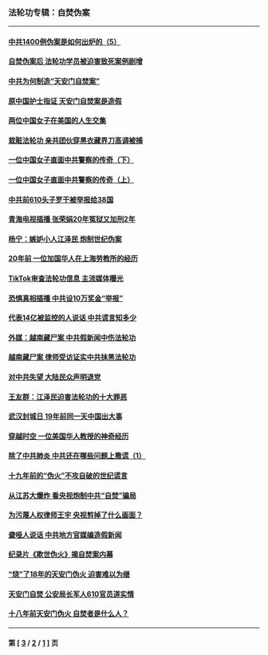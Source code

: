 ### 法轮功专辑：自焚伪案
---
#### [中共1400例伪案是如何出炉的（5）](../../pages/nf5562/n13226831.md?06260430) 
#### [自焚伪案后 法轮功学员被迫害致死案例剧增](../../pages/nf5562/n13190600.md?06260430) 
#### [中共为何制造“天安门自焚案”](../../pages/nf5562/n13183270.md?06260430) 
#### [原中国护士指证 天安门自焚案是造假](../../pages/nf5562/n13172289.md?06260430) 
#### [两位中国女子在美国的人生交集](../../pages/nf5562/n13156138.md?06260430) 
#### [栽赃法轮功 亲共团伙穿黑衣藏界刀高调被捕](../../pages/nf5562/n13073780.md?06260430) 
#### [一位中国女子直面中共警察的传奇（下）](../../pages/nf5562/n12989706.md?06260430) 
#### [一位中国女子直面中共警察的传奇（上）](../../pages/nf5562/n12985072.md?06260430) 
#### [中共前610头子罗干被举报给38国](../../pages/nf5562/n12975419.md?06260430) 
#### [青海电视插播 张荣娟20年冤狱又加刑2年](../../pages/nf5562/n12738166.md?06260430) 
#### [杨宁：嫉妒小人江泽民 炮制世纪伪案](../../pages/nf5562/n12724108.md?06260430) 
#### [20年前 一位加国华人在上海劳教所的经历](../../pages/nf5562/n12707932.md?06260430) 
#### [TikTok审查法轮功信息 主流媒体曝光](../../pages/nf5562/n12362336.md?06260430) 
#### [恐惧真相插播 中共设10万奖金“举报”](../../pages/nf5562/n12306396.md?06260430) 
#### [代表14亿被监控的人说话 中共谎言知多少](../../pages/nf5562/n12297484.md?06260430) 
#### [外媒：越南藏尸案 中共假新闻中伤法轮功](../../pages/nf5562/n12264411.md?06260430) 
#### [越南藏尸案 律师受访证实中共抹黑法轮功](../../pages/nf5562/n12261878.md?06260430) 
#### [对中共失望 大陆民众声明退党](../../pages/nf5562/n12187315.md?06260430) 
#### [王友群：江泽民迫害法轮功的十大罪恶](../../pages/nf5562/n12169074.md?06260430) 
#### [武汉封城日 19年前同一天中国出大事](../../pages/nf5562/n12150901.md?06260430) 
#### [穿越时空  一位美国华人教授的神奇经历](../../pages/nf5562/n12097460.md?06260430) 
#### [除了中共肺炎 中共还在哪些问题上撒谎（1）](../../pages/nf5562/n11955770.md?06260430) 
#### [十九年前的“伪火”不攻自破的世纪谎言](../../pages/nf5562/n11813238.md?06260430) 
#### [从江苏大爆炸 看央视炮制中共“自焚”骗局](../../pages/nf5562/n11140275.md?06260430) 
#### [为污蔑人权律师王宇 央视剪掉了什么画面？](../../pages/nf5562/n11130142.md?06260430) 
#### [聋哑人说话 中共地方官媒编造假新闻](../../pages/nf5562/n11006067.md?06260430) 
#### [纪录片《欺世伪火》揭自焚案内幕](../../pages/nf5562/n11002664.md?06260430) 
#### [“烧”了18年的天安门伪火 迫害难以为继](../../pages/nf5562/n10996660.md?06260430) 
#### [天安门自焚 公安局长军人610官员道实情](../../pages/nf5562/n10997098.md?06260430) 
#### [十八年前天安门伪火 自焚者是什么人？](../../pages/nf5562/n10996556.md?06260430) 

---
#### 第 [ [3](./3.md?06260430) / [2](./2.md?06260430) / [1](./1.md?06260430) ] 页
